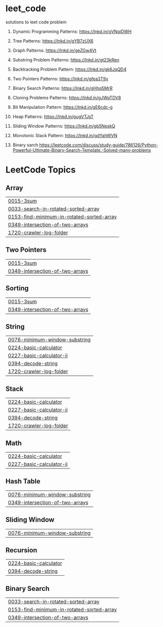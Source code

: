 # leet_code
solutions to leet code problem
1. Dynamic Programming Patterns: https://lnkd.in/gVNgiDWH

2. Tree Patterns: https://lnkd.in/gYB7zUX6

3. Graph Patterns: https://lnkd.in/geZGw4Vt

4. Substring Problem Patterns: https://lnkd.in/gt23kRen

5. Backtracking Problem Pattern: https://lnkd.in/gk6JqQD4

6. Two Pointers Patterns: https://lnkd.in/gfea3T9v

7. Binary Search Patterns: https://lnkd.in/gHhq5MrR

8. Cloning Problems Patterns: https://lnkd.in/gJWqTDV8

9. Bit Manipulation Pattern: https://lnkd.in/gE6cdc-g

10. Heap Patterns: https://lnkd.in/gugVTJsT

11. Sliding Window Patterns: https://lnkd.in/gb5NeskQ

12. Monotonic Stack Pattern: https://lnkd.in/gdYahWVN
    
13. Binary sarch https://leetcode.com/discuss/study-guide/786126/Python-Powerful-Ultimate-Binary-Search-Template.-Solved-many-problems

<!---LeetCode Topics Start-->
# LeetCode Topics
## Array
|  |
| ------- |
| [0015-3sum](https://github.com/byte-prashant/leet_code/tree/master/0015-3sum) |
| [0033-search-in-rotated-sorted-array](https://github.com/byte-prashant/leet_code/tree/master/0033-search-in-rotated-sorted-array) |
| [0153-find-minimum-in-rotated-sorted-array](https://github.com/byte-prashant/leet_code/tree/master/0153-find-minimum-in-rotated-sorted-array) |
| [0349-intersection-of-two-arrays](https://github.com/byte-prashant/leet_code/tree/master/0349-intersection-of-two-arrays) |
| [1720-crawler-log-folder](https://github.com/byte-prashant/leet_code/tree/master/1720-crawler-log-folder) |
## Two Pointers
|  |
| ------- |
| [0015-3sum](https://github.com/byte-prashant/leet_code/tree/master/0015-3sum) |
| [0349-intersection-of-two-arrays](https://github.com/byte-prashant/leet_code/tree/master/0349-intersection-of-two-arrays) |
## Sorting
|  |
| ------- |
| [0015-3sum](https://github.com/byte-prashant/leet_code/tree/master/0015-3sum) |
| [0349-intersection-of-two-arrays](https://github.com/byte-prashant/leet_code/tree/master/0349-intersection-of-two-arrays) |
## String
|  |
| ------- |
| [0076-minimum-window-substring](https://github.com/byte-prashant/leet_code/tree/master/0076-minimum-window-substring) |
| [0224-basic-calculator](https://github.com/byte-prashant/leet_code/tree/master/0224-basic-calculator) |
| [0227-basic-calculator-ii](https://github.com/byte-prashant/leet_code/tree/master/0227-basic-calculator-ii) |
| [0394-decode-string](https://github.com/byte-prashant/leet_code/tree/master/0394-decode-string) |
| [1720-crawler-log-folder](https://github.com/byte-prashant/leet_code/tree/master/1720-crawler-log-folder) |
## Stack
|  |
| ------- |
| [0224-basic-calculator](https://github.com/byte-prashant/leet_code/tree/master/0224-basic-calculator) |
| [0227-basic-calculator-ii](https://github.com/byte-prashant/leet_code/tree/master/0227-basic-calculator-ii) |
| [0394-decode-string](https://github.com/byte-prashant/leet_code/tree/master/0394-decode-string) |
| [1720-crawler-log-folder](https://github.com/byte-prashant/leet_code/tree/master/1720-crawler-log-folder) |
## Math
|  |
| ------- |
| [0224-basic-calculator](https://github.com/byte-prashant/leet_code/tree/master/0224-basic-calculator) |
| [0227-basic-calculator-ii](https://github.com/byte-prashant/leet_code/tree/master/0227-basic-calculator-ii) |
## Hash Table
|  |
| ------- |
| [0076-minimum-window-substring](https://github.com/byte-prashant/leet_code/tree/master/0076-minimum-window-substring) |
| [0349-intersection-of-two-arrays](https://github.com/byte-prashant/leet_code/tree/master/0349-intersection-of-two-arrays) |
## Sliding Window
|  |
| ------- |
| [0076-minimum-window-substring](https://github.com/byte-prashant/leet_code/tree/master/0076-minimum-window-substring) |
## Recursion
|  |
| ------- |
| [0224-basic-calculator](https://github.com/byte-prashant/leet_code/tree/master/0224-basic-calculator) |
| [0394-decode-string](https://github.com/byte-prashant/leet_code/tree/master/0394-decode-string) |
## Binary Search
|  |
| ------- |
| [0033-search-in-rotated-sorted-array](https://github.com/byte-prashant/leet_code/tree/master/0033-search-in-rotated-sorted-array) |
| [0153-find-minimum-in-rotated-sorted-array](https://github.com/byte-prashant/leet_code/tree/master/0153-find-minimum-in-rotated-sorted-array) |
| [0349-intersection-of-two-arrays](https://github.com/byte-prashant/leet_code/tree/master/0349-intersection-of-two-arrays) |
<!---LeetCode Topics End-->